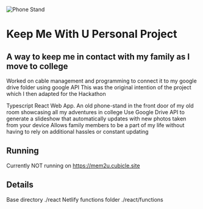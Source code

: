 ![Phone Stand](https://github.com/user-attachments/assets/eba5787b-b23e-4572-8cd0-6aef16cce6ec)

# Keep Me With U Personal Project

## A way to keep me in contact with my family as I move to college
  Worked on cable management and programming to connect it to my google drive folder using google API
  This was the original intention of the project which I then adapted for the Hackathon
  
Typescript React Web App.
  An old phone-stand in the front door of my old room showcasing all my adventures in college
  Use Google Drive API to generate a slideshow that automatically updates with new photos taken from your device
  Allows family members to be a part of my life without having to rely on additional hassles or constant updating
## Running
  Currently NOT running on https://mem2u.cubicle.site
## Details
  Base directory ./react
  Netlify functions folder ./react/functions


